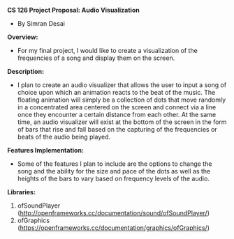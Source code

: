 **CS 126 Project Proposal: Audio Visualization**
* By Simran Desai

**Overview:**
* For my final project, I would like to create a visualization of the frequencies of a song
and display them on the screen. 

**Description:**
* I plan to create an audio visualizer that allows the user to input a song of choice 
upon which an animation reacts to the beat of the music. The floating animation will simply be a collection of dots 
that  move randomly in a concentrated area centered on the screen and connect via a line once they encounter a 
certain distance from each other. At the same time, an audio visualizer will exist at the bottom of the screen in 
the form of bars that rise and fall based on the capturing of the frequencies or beats of the audio being played. 

**Features Implementation:**
* Some of the features I plan to include are the options to change the song and the ability for the size and pace
of the dots as well as the heights of the bars to vary based on frequency levels of the audio.

**Libraries:**
1. ofSoundPlayer (http://openframeworks.cc/documentation/sound/ofSoundPlayer/)
2. ofGraphics (https://openframeworks.cc/documentation/graphics/ofGraphics/)


